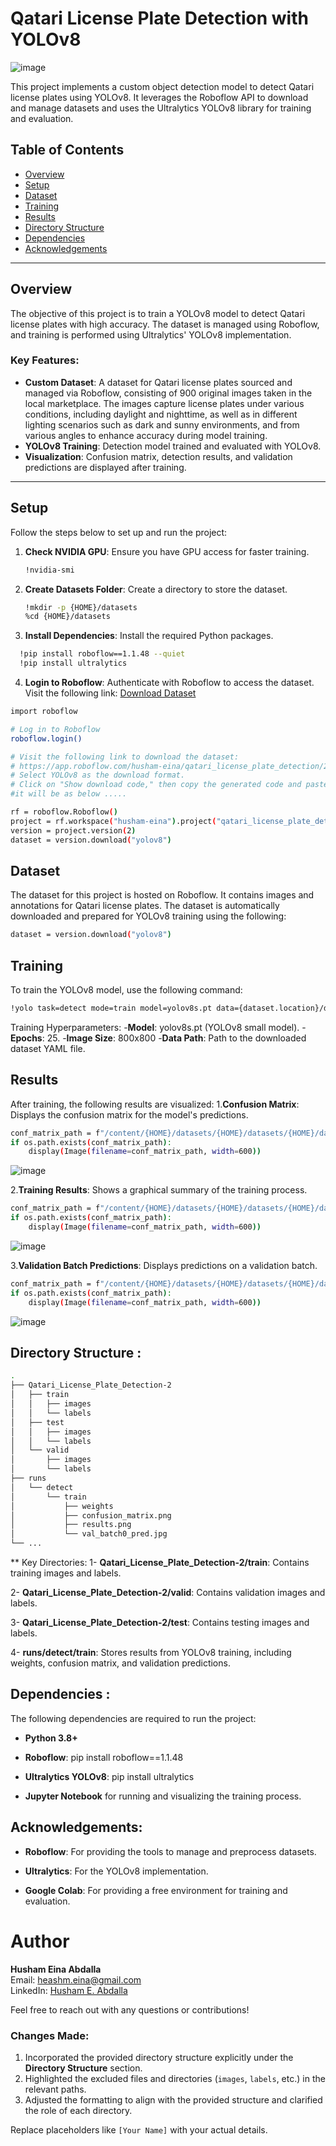 # Qatari License Plate Detection with YOLOv8
![image](https://github.com/user-attachments/assets/e67a7bea-8785-4ac6-90f2-b6dac6f560c0)

This project implements a custom object detection model to detect Qatari license plates using YOLOv8. It leverages the Roboflow API to download and manage datasets and uses the Ultralytics YOLOv8 library for training and evaluation.

## Table of Contents

- [Overview](#overview)
- [Setup](#setup)
- [Dataset](#dataset)
- [Training](#training)
- [Results](#results)
- [Directory Structure](#directory-structure)
- [Dependencies](#dependencies)
- [Acknowledgements](#acknowledgements)

---

## Overview

The objective of this project is to train a YOLOv8 model to detect Qatari license plates with high accuracy. The dataset is managed using Roboflow, and training is performed using Ultralytics' YOLOv8 implementation.

### Key Features:
- **Custom Dataset**: A dataset for Qatari license plates sourced and managed via Roboflow, consisting of 900 original images taken in the local marketplace. The images capture license plates under various conditions, including daylight and nighttime, as well as in different lighting scenarios such as dark and sunny environments, and from various angles to enhance accuracy during model training.
- **YOLOv8 Training**: Detection model trained and evaluated with YOLOv8.
- **Visualization**: Confusion matrix, detection results, and validation predictions are displayed after training.

---

## Setup

Follow the steps below to set up and run the project:

1. **Check NVIDIA GPU**:
   Ensure you have GPU access for faster training.

   ```bash
   !nvidia-smi
   ```
2. **Create Datasets Folder**:
Create a directory to store the dataset.
   ```bash
   !mkdir -p {HOME}/datasets
   %cd {HOME}/datasets
   ```
3. **Install Dependencies**:
Install the required Python packages.
```bash
  !pip install roboflow==1.1.48 --quiet
  !pip install ultralytics
   ```
4. **Login to Roboflow**:
Authenticate with Roboflow to access the dataset.
Visit the following link: [Download Dataset](https://app.roboflow.com/husham-eina/qatari_license_plate_detection/2)

```bash
import roboflow

# Log in to Roboflow
roboflow.login()

# Visit the following link to download the dataset:
# https://app.roboflow.com/husham-eina/qatari_license_plate_detection/2
# Select YOLOv8 as the download format. 
# Click on "Show download code," then copy the generated code and paste it below.
#it will be as below .....

rf = roboflow.Roboflow()
project = rf.workspace("husham-eina").project("qatari_license_plate_detection")
version = project.version(2)
dataset = version.download("yolov8")
```

## Dataset

The dataset for this project is hosted on Roboflow. It contains images and annotations for Qatari license plates. 
The dataset is automatically downloaded and prepared for YOLOv8 training using the following:

```bash
dataset = version.download("yolov8")
```

## Training
To train the YOLOv8 model, use the following command:
```bash
!yolo task=detect mode=train model=yolov8s.pt data={dataset.location}/data.yaml epochs=25 imgsz=800 plots=True
```

Training Hyperparameters:
-**Model**: yolov8s.pt (YOLOv8 small model).
-**Epochs**: 25.
-**Image Size**: 800x800
-**Data Path**: Path to the downloaded dataset YAML file.

## Results
After training, the following results are visualized:
1.**Confusion Matrix**:
Displays the confusion matrix for the model's predictions.
```bash
conf_matrix_path = f"/content/{HOME}/datasets/{HOME}/datasets/{HOME}/datasets/runs/detect/train/confusion_matrix.png"
if os.path.exists(conf_matrix_path):
    display(Image(filename=conf_matrix_path, width=600))
```
![image](https://github.com/user-attachments/assets/606014c9-e0e4-4e3f-ba41-d0d0cde0785b)

2.**Training Results**:
Shows a graphical summary of the training process.
```bash
conf_matrix_path = f"/content/{HOME}/datasets/{HOME}/datasets/{HOME}/datasets/runs/detect/train/results.png"
if os.path.exists(conf_matrix_path):
    display(Image(filename=conf_matrix_path, width=600))
```
![image](https://github.com/user-attachments/assets/f9be455c-b95c-4e8c-bcae-34d4a7c8aa55)

3.**Validation Batch Predictions**:
Displays predictions on a validation batch.

```bash
conf_matrix_path = f"/content/{HOME}/datasets/{HOME}/datasets/{HOME}/datasets/runs/detect/train/val_batch0_pred.jpg"
if os.path.exists(conf_matrix_path):
    display(Image(filename=conf_matrix_path, width=600))
```
![image](https://github.com/user-attachments/assets/5d3d1763-359b-431f-a809-e18ba74cc49c)

## Directory Structure  :
```bash
.
├── Qatari_License_Plate_Detection-2
│   ├── train
│   │   ├── images
│   │   └── labels
│   ├── test
│   │   ├── images
│   │   └── labels
│   └── valid
│       ├── images
│       └── labels
├── runs
│   └── detect
│       └── train
│           ├── weights
│           ├── confusion_matrix.png
│           ├── results.png
│           └── val_batch0_pred.jpg
└── ...
```

** Key Directories:
1- **Qatari_License_Plate_Detection-2/train**: Contains training images and labels.

2- **Qatari_License_Plate_Detection-2/valid**: Contains validation images and labels.

3- **Qatari_License_Plate_Detection-2/test**: Contains testing images and labels.

4- **runs/detect/train**: Stores results from YOLOv8 training, including weights, confusion matrix, and validation predictions.

## Dependencies :
The following dependencies are required to run the project:

- **Python 3.8+**

- **Roboflow**: pip install roboflow==1.1.48

- **Ultralytics YOLOv8**: pip install ultralytics

- **Jupyter Notebook** for running and visualizing the training process.

## Acknowledgements: 
- **Roboflow**: For providing the tools to manage and preprocess datasets.

- **Ultralytics**: For the YOLOv8 implementation.

- **Google Colab**: For providing a free environment for training and evaluation.

# Author

**Husham Eina Abdalla**  
Email: [heashm.eina@gmail.com](mailto:heashm.eina@gmail.com)  
LinkedIn: [Husham E. Abdalla](https://www.linkedin.com/in/husham-e-abdalla/)

Feel free to reach out with any questions or contributions!

### Changes Made:
1. Incorporated the provided directory structure explicitly under the **Directory Structure** section.
2. Highlighted the excluded files and directories (`images`, `labels`, etc.) in the relevant paths.
3. Adjusted the formatting to align with the provided structure and clarified the role of each directory.

Replace placeholders like `[Your Name]` with your actual details.
